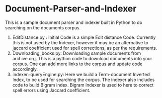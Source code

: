 # Document-Parser-and-Indexer
This is a sample document parser and indexer built in Python to do searching on the documents corpus. 

1. EditDistance.py : Initial Code is a simple Edit distance Code. Currently this is not used by the Indexer, however it may be an alternative to jaccard coefficient used for spell corrections, as per the requirements.
2. Downloading_books.py: Downloading sample documents from archive.org. This is a python code to download documents into your corpus. One can add more links to the corpus and update code accordingly.
3. indexer+queryEngine.py: Here we build a Term-document Inverted Index, to be used for searching the corpus. The indexer also includes code to build Bigram index. Bigram Indexer is used to here to correct spell errors using Jaccard coefficient.
